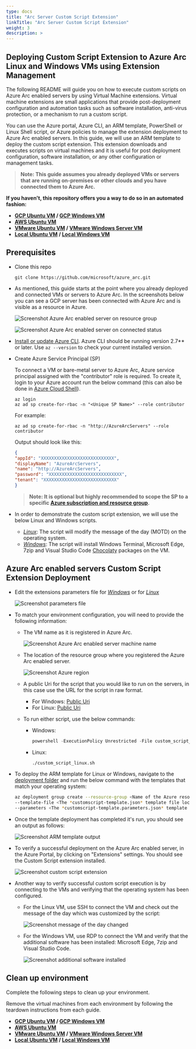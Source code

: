 ```yaml
---
type: docs
title: "Arc Server Custom Script Extension"
linkTitle: "Arc Server Custom Script Extension"
weight: 3
description: >
---
```


## Deploying Custom Script Extension to Azure Arc Linux and Windows VMs using Extension Management

The following README will guide you on how to execute custom scripts on Azure Arc enabled servers by using Virtual Machine extensions. Virtual machine extensions are small applications that provide post-deployment configuration and automation tasks such as software installation, anti-virus protection, or a mechanism to run a custom script.

You can use the Azure portal, Azure CLI, an ARM template, PowerShell or Linux Shell script, or Azure policies to manage the extension deployment to Azure Arc enabled servers. In this guide, we will use an ARM template to deploy the custom script extension. This extension downloads and executes scripts on virtual machines and it is useful for post deployment configuration, software installation, or any other configuration or management tasks.

> **Note: This guide assumes you already deployed VMs or servers that are running on-premises or other clouds and you have connected them to Azure Arc.**

**If you haven't, this repository offers you a way to do so in an automated fashion:**

* **[GCP Ubuntu VM](https://github.com/microsoft/azure_arc/blob/main/docs/azure_arc_jumpstart/azure_arc_servers/gcp/gcp_terraform_ubuntu/_index.md) / [GCP Windows VM](https://github.com/microsoft/azure_arc/blob/main/docs/azure_arc_jumpstart/azure_arc_servers/gcp/gcp_terraform_windows/_index.md)**
* **[AWS Ubuntu VM](https://github.com/microsoft/azure_arc/blob/main/docs/azure_arc_jumpstart/azure_arc_servers/aws/aws_terraform_ubuntu/_index.md)**
* **[VMware Ubuntu VM](https://github.com/microsoft/azure_arc/blob/main/docs/azure_arc_jumpstart/azure_arc_servers/vmware/vmware_terraform_ubuntu/_index.md) / [VMware Windows Server VM](https://github.com/microsoft/azure_arc/blob/main/docs/azure_arc_jumpstart/azure_arc_servers/vmware/vmware_terraform_winsrv/_index.md)**
* **[Local Ubuntu VM](https://github.com/microsoft/azure_arc/blob/main/docs/azure_arc_jumpstart/azure_arc_servers/vagrant/local_vagrant_ubuntu/_index.md) / [Local Windows VM](https://github.com/microsoft/azure_arc/blob/main/docs/azure_arc_jumpstart/azure_arc_servers/vagrant/local_vagrant_windows/_index.md)**

## Prerequisites

* Clone this repo

    ```console
    git clone https://github.com/microsoft/azure_arc.git
    ```

* As mentioned, this guide starts at the point where you already deployed and connected VMs or servers to Azure Arc. In the screenshots below you can see a GCP server has been connected with Azure Arc and is visible as a resource in Azure.

    ![Screenshot Azure Arc enabled server on resource group](./01.png)

    ![Screenshot Azure Arc enabled server on connected status](./02.png)

* [Install or update Azure CLI](https://docs.microsoft.com/en-us/cli/azure/install-azure-cli?view=azure-cli-latest). Azure CLI should be running version 2.7** or later. Use ```az --version``` to check your current installed version.

* Create Azure Service Principal (SP)

    To connect a VM or bare-metal server to Azure Arc, Azure service principal assigned with the "contributor" role is required. To create it, login to your Azure account run the below command (this can also be done in [Azure Cloud Shell](https://shell.azure.com/)).

    ```console
    az login
    az ad sp create-for-rbac -n "<Unique SP Name>" --role contributor
    ```

    For example:

    ```console
    az ad sp create-for-rbac -n "http://AzureArcServers" --role contributor
    ```

    Output should look like this:

    ```json
    {
    "appId": "XXXXXXXXXXXXXXXXXXXXXXXXXXXX",
    "displayName": "AzureArcServers",
    "name": "http://AzureArcServers",
    "password": "XXXXXXXXXXXXXXXXXXXXXXXXXXXX",
    "tenant": "XXXXXXXXXXXXXXXXXXXXXXXXXXXX"
    }
    ```

    > **Note: It is optional but highly recommended to scope the SP to a specific [Azure subscription and resource group](https://docs.microsoft.com/en-us/cli/azure/ad/sp?view=azure-cli-latest).**

* In order to demonstrate the custom script extension, we will use the below Linux and Windows scripts.
  * [*Linux*](https://github.com/microsoft/azure_arc/blob/main/azure_arc_servers_jumpstart/scripts/custom_script_linux.sh): The script will modify the message of the day (MOTD) on the operating system.
  * [*Windows*](https://github.com/microsoft/azure_arc/blob/main/azure_arc_servers_jumpstart/scripts/custom_script_windows.ps1): The script will install Windows Terminal, Microsoft Edge, 7zip and Visual Studio Code [Chocolaty](https://chocolatey.org/) packages on the VM.

## Azure Arc enabled servers Custom Script Extension Deployment

* Edit the extensions parameters file for [*Windows*](https://github.com/microsoft/azure_arc/blob/main/azure_arc_servers_jumpstart/extensions/arm/customscript-templatewindows.parameters.json) or for [*Linux*](https://github.com/microsoft/azure_arc/blob/main/azure_arc_servers_jumpstart/extensions/arm/customscript-templatelinux.parameters.json)

   ![Screenshot parameters file](./03.png)

* To match your environment configuration, you will need to provide the following information:

  * The VM name as it is registered in Azure Arc.

    ![Screenshot Azure Arc enabled server machine name](./04.png)

  * The location of the resource group where you registered the Azure Arc enabled server.

    ![Screenshot Azure region](./05.png)

  * A public Uri for the script that you would like to run on the servers, in this case use the URL for the script in raw format.
    * For Windows: [Public Uri](https://raw.githubusercontent.com/microsoft/azure_arc/main/azure_arc_servers_jumpstart/scripts/custom_script_windows.ps1)
    * For Linux: [Public Uri](https://raw.githubusercontent.com/microsoft/azure_arc/main/azure_arc_servers_jumpstart/scripts/custom_script_linux.sh)

  * To run either script, use the below commands:

    * Windows:

         ```powershell
         powershell -ExecutionPolicy Unrestricted -File custom_script_windows.ps1
         ```

    * Linux:

         ```bash
         ./custom_script_linux.sh
         ```

* To deploy the ARM template for Linux or Windows, navigate to the [deployment folder](https://github.com/microsoft/azure_arc/tree/main/azure_arc_servers_jumpstart/extensions/arm) and run the below command with the templates that match your operating system:

    ```bash
    az deployment group create --resource-group <Name of the Azure resource group> \
    --template-file <The *customscript-template.json* template file location for Linux or Windows> \
    --parameters <The *customscript-template.parameters.json* template file location>
    ```

* Once the template deployment has completed it's run, you should see an output as follows:

    ![Screenshot ARM template output](./06.png)

* To verify a successful deployment on the Azure Arc enabled server, in the Azure Portal, by clicking on "Extensions" settings. You should see the Custom Script extension installed.

    ![Screenshot custom script extension](./07.png)

* Another way to verify successful custom script execution is by connecting to the VMs and verifying that the operating system has been configured.

  * For the Linux VM, use SSH to connect the VM and check out the message of the day which was customized by the script:

    ![Screenshot message of the day changed](./08.png)

  * For the Windows VM, use RDP to connect the VM and verify that the additional software has been installed: Microsoft Edge, 7zip and Visual Studio Code.

    ![Screenshot additional software installed](./09.png)

## Clean up environment

Complete the following steps to clean up your environment.

Remove the virtual machines from each environment by following the teardown instructions from each guide.

* **[GCP Ubuntu VM](https://github.com/microsoft/azure_arc/blob/main/docs/azure_arc_jumpstart/azure_arc_servers/gcp/gcp_terraform_ubuntu/_index.md) / [GCP Windows VM](https://github.com/microsoft/azure_arc/blob/main/docs/azure_arc_jumpstart/azure_arc_servers/gcp/gcp_terraform_windows/_index.md)**
* **[AWS Ubuntu VM](https://github.com/microsoft/azure_arc/blob/main/docs/azure_arc_jumpstart/azure_arc_servers/aws/aws_terraform_ubuntu/_index.md)**
* **[VMware Ubuntu VM](https://github.com/microsoft/azure_arc/blob/main/docs/azure_arc_jumpstart/azure_arc_servers/vmware/vmware_terraform_ubuntu/_index.md) / [VMware Windows Server VM](https://github.com/microsoft/azure_arc/blob/main/docs/azure_arc_jumpstart/azure_arc_servers/vmware/vmware_terraform_winsrv/_index.md)**
* **[Local Ubuntu VM](https://github.com/microsoft/azure_arc/blob/main/docs/azure_arc_jumpstart/azure_arc_servers/vagrant/local_vagrant_ubuntu/_index.md) / [Local Windows VM](https://github.com/microsoft/azure_arc/blob/main/docs/azure_arc_jumpstart/azure_arc_servers/vagrant/local_vagrant_windows/_index.md)**
